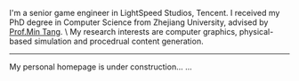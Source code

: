 I'm a senior game engineer in LightSpeed Studios, Tencent.
I received my PhD degree in Computer Science from Zhejiang University, advised by [Prof.Min Tang](https://min-tang.github.io/home/). \\
My research interests are computer graphics, physical-based simulation and procedrual content generation.

---
My personal homepage is under construction... ...